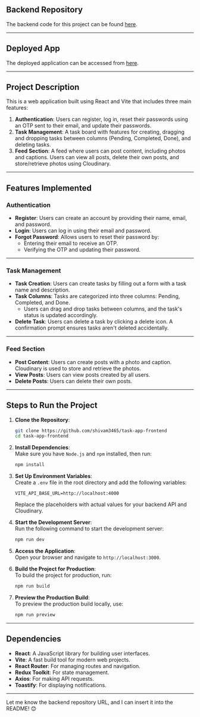 ## Backend Repository

The backend code for this project can be found [here](https://github.com/shivam3465/task-app-backend).

---

## Deployed App


The deployed application can be accessed from [here](https://affworld-app.netlify.app/).

---

## Project Description

This is a web application built using React and Vite that includes three main features:

1. **Authentication**: Users can register, log in, reset their passwords using an OTP sent to their email, and update their passwords.  
2. **Task Management**: A task board with features for creating, dragging and dropping tasks between columns (Pending, Completed, Done), and deleting tasks.  
3. **Feed Section**: A feed where users can post content, including photos and captions. Users can view all posts, delete their own posts, and store/retrieve photos using Cloudinary.

---

## Features Implemented

### Authentication
- **Register**: Users can create an account by providing their name, email, and password.
- **Login**: Users can log in using their email and password.
- **Forgot Password**: Allows users to reset their password by:
  - Entering their email to receive an OTP.
  - Verifying the OTP and updating their password.

---

### Task Management
- **Task Creation**: Users can create tasks by filling out a form with a task name and description.
- **Task Columns**: Tasks are categorized into three columns: Pending, Completed, and Done. 
  - Users can drag and drop tasks between columns, and the task's status is updated accordingly.
- **Delete Task**: Users can delete a task by clicking a delete icon. A confirmation prompt ensures tasks aren't deleted accidentally.

---

### Feed Section
- **Post Content**: Users can create posts with a photo and caption. Cloudinary is used to store and retrieve the photos.  
- **View Posts**: Users can view posts created by all users.  
- **Delete Posts**: Users can delete their own posts.

---

## Steps to Run the Project

1. **Clone the Repository**:  
   ```bash
   git clone https://github.com/shivam3465/task-app-frontend
   cd task-app-frontend
   ```

2. **Install Dependencies**:  
   Make sure you have `Node.js` and `npm` installed, then run:  
   ```bash
   npm install
   ```

3. **Set Up Environment Variables**:  
   Create a `.env` file in the root directory and add the following variables:  
   ```env
   VITE_API_BASE_URL=http://localhost:4000
   ```
   Replace the placeholders with actual values for your backend API and Cloudinary.

4. **Start the Development Server**:  
   Run the following command to start the development server:  
   ```bash
   npm run dev
   ```

5. **Access the Application**:  
   Open your browser and navigate to `http://localhost:3000`.

6. **Build the Project for Production**:  
   To build the project for production, run:  
   ```bash
   npm run build
   ```

7. **Preview the Production Build**:  
   To preview the production build locally, use:  
   ```bash
   npm run preview
   ```

---

## Dependencies

- **React**: A JavaScript library for building user interfaces.
- **Vite**: A fast build tool for modern web projects.
- **React Router**: For managing routes and navigation.
- **Redux Toolkit**: For state management.
- **Axios**: For making API requests.
- **Toastify**: For displaying notifications.

---

Let me know the backend repository URL, and I can insert it into the README! 😊
